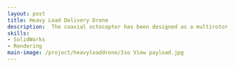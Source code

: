 ```yaml
---
layout: post
title: Heavy Load Delivery Drone
description:  The coaxial octocopter has been designed as a multirotor UAV for efficient and reliable parcel delivery within urban environments. It features eight motors arranged in a coaxial configuration, where pairs of motors are stacked on top of each other at four arms. This design provides increased thrust, stability, and redundancy, allowing the drone to carry payloads safely even in case of motor failure.
skills: 
- SolidWorks
- Rendering
main-image: /project/heavyloaddrone/Iso View payload.jpg 
---
```

